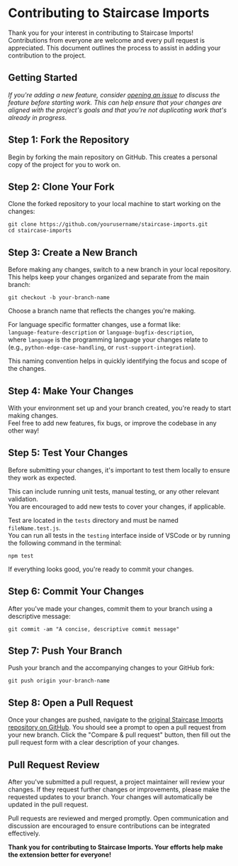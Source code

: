 # Contributing to Staircase Imports

Thank you for your interest in contributing to Staircase Imports! Contributions from everyone are welcome and every pull request is appreciated. This document outlines the process to assist in adding your contribution to the project.

## Getting Started

*If you're adding a new feature, consider [opening an issue](https://github.com/MyPingO/staircase-imports/issues/new/choose) to discuss the feature before starting work.  This can help ensure that your changes are aligned with the project's goals and that you're not duplicating work that's already in progress.*



## Step 1: Fork the Repository

Begin by forking the main repository on GitHub. This creates a personal copy of the project for you to work on.

## Step 2: Clone Your Fork

Clone the forked repository to your local machine to start working on the changes:

```shell
git clone https://github.com/yourusername/staircase-imports.git
cd staircase-imports
```

## Step 3: Create a New Branch

Before making any changes, switch to a new branch in your local repository. This helps keep your changes organized and separate from the main branch:

```shell
git checkout -b your-branch-name
```

Choose a branch name that reflects the changes you're making.  

For language specific formatter changes, use a format like:  
 `language-feature-description` or `language-bugfix-description`,  
 where `language` is the programming language your changes relate to  
 (e.g., `python-edge-case-handling`, or `rust-support-integration`).  
 
This naming convention helps in quickly identifying the focus and scope of the changes.

## Step 4: Make Your Changes

With your environment set up and your branch created, you're ready to start making changes.  
Feel free to add new features, fix bugs, or improve the codebase in any other way!

## Step 5: Test Your Changes

Before submitting your changes, it's important to test them locally to ensure they work as expected. 

This can include running unit tests, manual testing, or any other relevant validation.  
You are encouraged to add new tests to cover your changes, if applicable.  

Test are located in the `tests` directory and must be named `fileName.test.js`.  
You can run all tests in the `testing` interface inside of VSCode or by running the following command in the terminal:

```shell
npm test
```

If everything looks good, you're ready to commit your changes.

## Step 6: Commit Your Changes

After you've made your changes, commit them to your branch using a descriptive message:

```shell
git commit -am "A concise, descriptive commit message"
```

## Step 7: Push Your Branch

Push your branch and the accompanying changes to your GitHub fork:

```shell
git push origin your-branch-name
```

## Step 8: Open a Pull Request

Once your changes are pushed, navigate to the [original Staircase Imports repository on GitHub](https://github.com/MyPingO/staircase-imports). You should see a prompt to open a pull request from your new branch. Click the "Compare & pull request" button, then fill out the pull request form with a clear description of your changes.

## Pull Request Review

After you've submitted a pull request, a project maintainer will review your changes. If they request further changes or improvements, please make the requested updates to your branch. Your changes will automatically be updated in the pull request.

Pull requests are reviewed and merged promptly. Open communication and discussion are encouraged to ensure contributions can be integrated effectively.

**Thank you for contributing to Staircase Imports. Your efforts help make the extension better for everyone!**